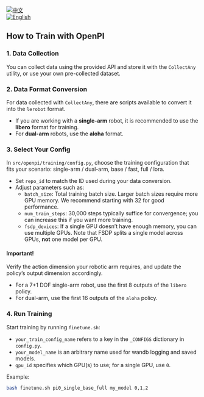 [![中文](https://img.shields.io/badge/中文-简体-blue)](./README.md)  
[![English](https://img.shields.io/badge/English-English-green)](./README_EN.md)

## How to Train with OpenPI
 
### 1. Data Collection  
You can collect data using the provided API and store it with the `CollectAny` utility, or use your own pre-collected dataset.

### 2. Data Format Conversion  
For data collected with `CollectAny`, there are scripts available to convert it into the `lerobot` format.  
- If you are working with a **single-arm** robot, it is recommended to use the **libero** format for training.  
- For **dual-arm** robots, use the **aloha** format.

### 3. Select Your Config  
In `src/openpi/training/config.py`, choose the training configuration that fits your scenario: single-arm / dual-arm, base / fast, full / lora.  
- Set `repo_id` to match the ID used during your data conversion.  
- Adjust parameters such as:  
  - `batch_size`: Total training batch size. Larger batch sizes require more GPU memory. We recommend starting with 32 for good performance.  
  - `num_train_steps`: 30,000 steps typically suffice for convergence; you can increase this if you want more training.  
  - `fsdp_devices`: If a single GPU doesn’t have enough memory, you can use multiple GPUs. Note that FSDP splits a single model across GPUs, **not** one model per GPU.

#### Important!  
Verify the action dimension your robotic arm requires, and update the policy’s output dimension accordingly.  
- For a 7+1 DOF single-arm robot, use the first 8 outputs of the `libero` policy.  
- For dual-arm, use the first 16 outputs of the `aloha` policy.

### 4. Run Training  
Start training by running `finetune.sh`:  
- `your_train_config_name` refers to a key in the `_CONFIGS` dictionary in `config.py`.  
- `your_model_name` is an arbitrary name used for wandb logging and saved models.  
- `gpu_id` specifies which GPU(s) to use; for a single GPU, use `0`.  

Example:  
```bash
bash finetune.sh pi0_single_base_full my_model 0,1,2
